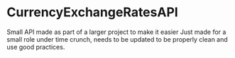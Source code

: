 # CurrencyExchangeRatesAPI
Small API made as part of a larger project to make it easier
Just made for a small role under time crunch, needs to be updated to be properly clean and use good practices.
